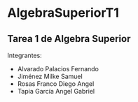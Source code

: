 # AlgebraSuperiorT1
## Tarea 1 de Algebra Superior
Integrantes:
- Alvarado Palacios Fernando
- Jiménez Milke Samuel
- Rosas Franco Diego Angel
- Tapia García Angel Gabriel


